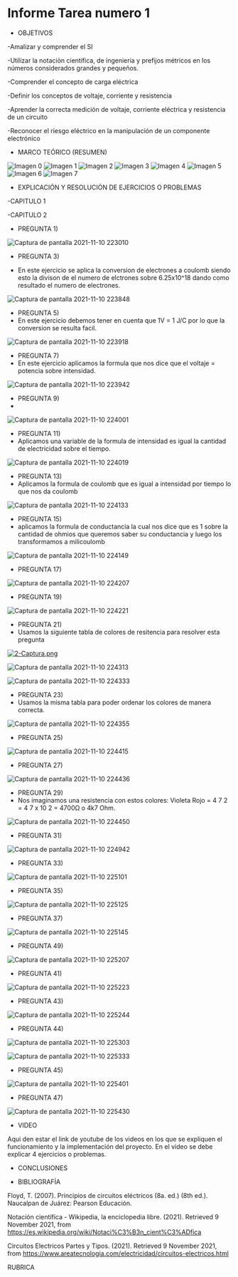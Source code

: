 # Informe Tarea numero 1 

- OBJETIVOS

-Amalizar y comprender el SI 

-Utilizar la notaciòn científica, de ingenieria y prefijos métricos en los números considerados grandes y pequeños.

-Comprender el concepto de carga eléctrica  

-Definir los conceptos de voltaje, corriente y resistencia

-Aprender la correcta medición de voltaje, corriente eléctrica y resistencia de un circuito

-Reconocer el riesgo eléctrico en la manipulación de un componente electrónico




- MARCO TEÓRICO (RESUMEN)

![Imagen 0](https://user-images.githubusercontent.com/93899720/140927732-77e72f81-72ee-4292-9d27-cd1d77cf7101.jpg)
![Imagen 1](https://user-images.githubusercontent.com/93899720/140927735-e1e16321-a96d-49dd-bb4a-d54ac2bc6746.jpg)
![Imagen 2](https://user-images.githubusercontent.com/93899720/140927739-d1a23b93-5d56-4537-85bb-aa1b0c770500.jpg)
![Imagen 3](https://user-images.githubusercontent.com/93899720/140927740-7543f8b8-6a5c-491b-9367-d762e726718b.jpg)
![Imagen 4](https://user-images.githubusercontent.com/93899720/140927742-eabe49cc-f45e-45bc-a541-00c2c976d9be.jpg)
![Imagen 5](https://user-images.githubusercontent.com/93899720/140927744-dafc4b9d-1f67-4cad-9ea1-0785cee8d3b9.jpg)
![Imagen 6](https://user-images.githubusercontent.com/93899720/140927745-63c40f06-3545-4f2d-a615-bbc888a954de.jpg)
![Imagen 7](https://user-images.githubusercontent.com/93899720/140927746-32ef69b7-44ac-47fc-a8e4-365cd5805b6f.jpg)



- EXPLICACIÓN Y RESOLUCIÓN DE EJERCICIOS O PROBLEMAS

-CAPITULO 1




-CAPITULO 2


- PREGUNTA 1)

![Captura de pantalla 2021-11-10 223010](https://user-images.githubusercontent.com/93899720/141234338-348e4f28-1ac4-4a15-bbb1-e212fb19b543.png)


- PREGUNTA 3)

- En este ejercicio se aplica la conversion de electrones a coulomb siendo esto la divison de el numero
  de elctrones sobre 6.25x10^18 dando como resultado el numero de electrones.


![Captura de pantalla 2021-11-10 223848](https://user-images.githubusercontent.com/93899720/141234339-f98d2359-64c5-4d56-800f-2a4f1d283094.png)


- PREGUNTA 5)
- En este ejercicio debemos tener en cuenta que 1V = 1 J/C por lo que la conversion se resulta facil.


![Captura de pantalla 2021-11-10 223918](https://user-images.githubusercontent.com/93899720/141234340-dc0491e5-5a32-409f-b0fb-d0eabddb81cf.png)



- PREGUNTA 7)
- En este ejercicio aplicamos la formula que nos dice que el voltaje = potencia sobre intensidad.


![Captura de pantalla 2021-11-10 223942](https://user-images.githubusercontent.com/93899720/141234341-55d3c198-f294-4339-8ee0-2078de476a4f.png)



- PREGUNTA 9)
- 

![Captura de pantalla 2021-11-10 224001](https://user-images.githubusercontent.com/93899720/141234342-cfaf4464-f0a4-4386-9794-78e3433cb855.png)



- PREGUNTA 11)
- Aplicamos una variable de la formula de intensidad es igual la cantidad de electricidad sobre el 
  tiempo.


![Captura de pantalla 2021-11-10 224019](https://user-images.githubusercontent.com/93899720/141234343-ba0d24b2-48ab-411a-8faf-6d4a075a1b92.png)



- PREGUNTA 13)
- Aplicamos la formula de coulomb que es igual a intensidad por tiempo lo que nos da coulomb 


![Captura de pantalla 2021-11-10 224133](https://user-images.githubusercontent.com/93899720/141234344-46a2ff7f-83c8-4e3c-a50e-386a1ca43245.png)



- PREGUNTA 15)
- aplicamos la formula de conductancia la cual nos dice que es 1 sobre la cantidad de ohmios que queremos
  saber su conductancia y luego los transformamos a milicoulomb 


![Captura de pantalla 2021-11-10 224149](https://user-images.githubusercontent.com/93899720/141234345-cec02feb-8241-446d-9774-ee3b08d3e7c9.png)



- PREGUNTA 17)


![Captura de pantalla 2021-11-10 224207](https://user-images.githubusercontent.com/93899720/141234348-cad97d97-d968-4744-a4af-736fc1476da3.png)



- PREGUNTA 19)


![Captura de pantalla 2021-11-10 224221](https://user-images.githubusercontent.com/93899720/141234350-e93f8fa9-3cbc-4321-9fe9-621e4973d8db.png)



- PREGUNTA 21)
- Usamos la siguiente tabla de colores de resitencia para resolver esta pregunta 


[![2-Captura.png](https://i.postimg.cc/ydrkscPT/2-Captura.png)](https://postimg.cc/ygcVTJ2J)


![Captura de pantalla 2021-11-10 224313](https://user-images.githubusercontent.com/93899720/141234351-64792f2c-f34b-4493-bc54-e4ffd06ab009.png)


![Captura de pantalla 2021-11-10 224333](https://user-images.githubusercontent.com/93899720/141234353-922729b2-29f2-4236-9862-b634ad44ff5c.png)



- PREGUNTA 23)
- Usamos la misma tabla para poder ordenar los colores de manera correcta.



![Captura de pantalla 2021-11-10 224355](https://user-images.githubusercontent.com/93899720/141234354-3c1619fb-02d9-463d-842c-76cc2ebe96db.png)



- PREGUNTA 25)


![Captura de pantalla 2021-11-10 224415](https://user-images.githubusercontent.com/93899720/141234357-2b5feba8-ed48-45ce-8249-68163cb18069.png)



- PREGUNTA 27)


![Captura de pantalla 2021-11-10 224436](https://user-images.githubusercontent.com/93899720/141234358-686d2a9d-eda9-4bbd-b3a7-cc7b4803ce43.png)



- PREGUNTA 29)
- Nos imaginamos una resistencia con estos colores: Violeta Rojo = 4 7 2 = 4 7 x 10 2 = 4700Ω o
  4k7 Ohm.


![Captura de pantalla 2021-11-10 224450](https://user-images.githubusercontent.com/93899720/141234360-c1171135-2a82-4a25-a66c-d318595fc186.png)



- PREGUNTA 31)


![Captura de pantalla 2021-11-10 224942](https://user-images.githubusercontent.com/93899720/141234361-95789349-9827-4502-a020-e545f867b5b5.png)



- PREGUNTA 33)


![Captura de pantalla 2021-11-10 225101](https://user-images.githubusercontent.com/93899720/141234362-37608d0e-e42c-4fb9-8478-7669fff16b3b.png)



- PREGUNTA 35)


![Captura de pantalla 2021-11-10 225125](https://user-images.githubusercontent.com/93899720/141234364-5e661ee4-9784-4b57-8aef-732c6116ab48.png)



- PREGUNTA 37)



![Captura de pantalla 2021-11-10 225145](https://user-images.githubusercontent.com/93899720/141234365-87db17c2-a39a-4c36-af99-56b32241d5e4.png)



- PREGUNTA 49)



![Captura de pantalla 2021-11-10 225207](https://user-images.githubusercontent.com/93899720/141234369-c78c5aad-e742-4de8-8f41-8ebadfc0067d.png)



- PREGUNTA 41)



![Captura de pantalla 2021-11-10 225223](https://user-images.githubusercontent.com/93899720/141234370-1646da11-04d6-4ac4-aa6a-d04fafa7eda0.png)



- PREGUNTA 43)



![Captura de pantalla 2021-11-10 225244](https://user-images.githubusercontent.com/93899720/141234372-db1dbba6-a881-4c50-a8f0-b13bd400153c.png)



- PREGUNTA 44)



![Captura de pantalla 2021-11-10 225303](https://user-images.githubusercontent.com/93899720/141234374-f919fb24-f44d-46f2-91ae-d06769b4aa86.png)


![Captura de pantalla 2021-11-10 225333](https://user-images.githubusercontent.com/93899720/141234376-b1b586ee-f69e-4a92-9575-809528e8bb5e.png)



- PREGUNTA 45)



![Captura de pantalla 2021-11-10 225401](https://user-images.githubusercontent.com/93899720/141234377-1a5a1b46-23ea-41fd-a47c-89b270a28a0d.png)




- PREGUNTA 47)



![Captura de pantalla 2021-11-10 225430](https://user-images.githubusercontent.com/93899720/141234378-c9a1519e-e288-4d52-9a46-83e4f75446dc.png)




- VIDEO

Aqui den estar el link de youtube de los videos en los que se expliquen el funcionamiento y la implementación del proyecto. En el video se debe explicar 4 ejercicios o problemas.

- CONCLUSIONES



- BIBLIOGRAFÍA

Floyd, T. (2007). Principios de circuitos eléctricos (8a. ed.) (8th ed.). Naucalpan de Juárez: Pearson Educación.

Notación científica - Wikipedia, la enciclopedia libre. (2021). Retrieved 9 November 2021, from https://es.wikipedia.org/wiki/Notaci%C3%B3n_cient%C3%ADfica

Circuitos Electricos Partes y Tipos. (2021). Retrieved 9 November 2021, from https://www.areatecnologia.com/electricidad/circuitos-electricos.html


RUBRICA

